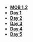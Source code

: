 - **[MOB 1.2](README.md)**
- **[Day 1](Lessons/01-Autolayout/README.md)**
- **[Day 2](Lessons/02-AutoLayout/README.md)**
- **[Day 3](Lessons/03-CodingConstraints/README.md)**
- **[Day 4](Lessons/04-CustomViews/README.md)**
- **[Day 5](Lessons/05-Intro-to-MVC/README.md)**
